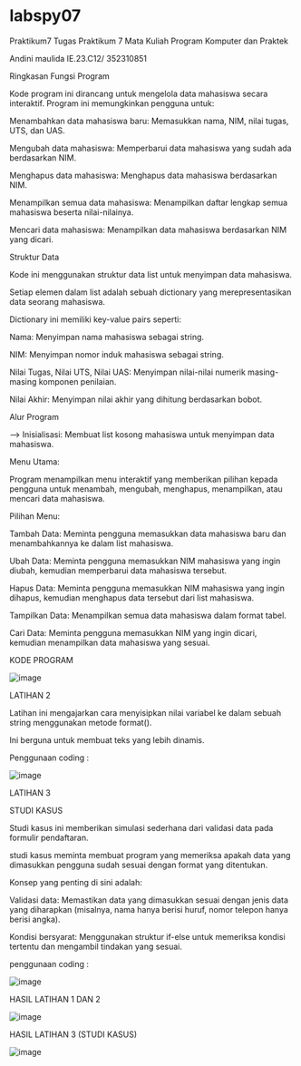 # labspy07

Praktikum7 Tugas Praktikum 7 Mata Kuliah Program Komputer dan Praktek

Andini maulida IE.23.C12/ 352310851

Ringkasan Fungsi Program

Kode program ini dirancang untuk mengelola data mahasiswa secara interaktif. Program ini memungkinkan pengguna untuk:

Menambahkan data mahasiswa baru: Memasukkan nama, NIM, nilai tugas, UTS, dan UAS.

Mengubah data mahasiswa: Memperbarui data mahasiswa yang sudah ada berdasarkan NIM.

Menghapus data mahasiswa: Menghapus data mahasiswa berdasarkan NIM.

Menampilkan semua data mahasiswa: Menampilkan daftar lengkap semua mahasiswa beserta nilai-nilainya.

Mencari data mahasiswa: Menampilkan data mahasiswa berdasarkan NIM yang dicari.

Struktur Data

Kode ini menggunakan struktur data list untuk menyimpan data mahasiswa.

Setiap elemen dalam list adalah sebuah dictionary yang merepresentasikan data seorang mahasiswa.

Dictionary ini memiliki key-value pairs seperti:

Nama: Menyimpan nama mahasiswa sebagai string.

NIM: Menyimpan nomor induk mahasiswa sebagai string.

Nilai Tugas, Nilai UTS, Nilai UAS: Menyimpan nilai-nilai numerik masing-masing komponen penilaian.

Nilai Akhir: Menyimpan nilai akhir yang dihitung berdasarkan bobot.

Alur Program

--> Inisialisasi: Membuat list kosong mahasiswa untuk menyimpan data mahasiswa.

Menu Utama:

Program menampilkan menu interaktif yang memberikan pilihan kepada pengguna untuk menambah, mengubah, menghapus, menampilkan, atau mencari data mahasiswa.

Pilihan Menu:

Tambah Data: Meminta pengguna memasukkan data mahasiswa baru dan menambahkannya ke dalam list mahasiswa.

Ubah Data: Meminta pengguna memasukkan NIM mahasiswa yang ingin diubah, kemudian memperbarui data mahasiswa tersebut.

Hapus Data: Meminta pengguna memasukkan NIM mahasiswa yang ingin dihapus, kemudian menghapus data tersebut dari list mahasiswa.

Tampilkan Data: Menampilkan semua data mahasiswa dalam format tabel.

Cari Data: Meminta pengguna memasukkan NIM yang ingin dicari, kemudian menampilkan data mahasiswa yang sesuai.

KODE PROGRAM

 ![image](https://github.com/user-attachments/assets/1f2e4ea0-c34a-45d2-9d83-04b889389701)

 LATIHAN 2

Latihan ini mengajarkan cara menyisipkan nilai variabel ke dalam sebuah string menggunakan metode format().

Ini berguna untuk membuat teks yang lebih dinamis.

Penggunaan coding :

![image](https://github.com/user-attachments/assets/52433edf-1462-4a5e-b83b-7aea566c49fe)

LATIHAN 3

STUDI KASUS

Studi kasus ini memberikan simulasi sederhana dari validasi data pada formulir pendaftaran.

studi kasus meminta membuat program yang memeriksa apakah data yang dimasukkan pengguna sudah sesuai dengan format yang ditentukan.

Konsep yang penting di sini adalah:

Validasi data: Memastikan data yang dimasukkan sesuai dengan jenis data yang diharapkan (misalnya, nama hanya berisi huruf, nomor telepon hanya berisi angka).

Kondisi bersyarat: Menggunakan struktur if-else untuk memeriksa kondisi tertentu dan mengambil tindakan yang sesuai.

penggunaan coding :

![image](https://github.com/user-attachments/assets/f5b6afe8-c283-4c51-88e8-964816e57b45)


HASIL LATIHAN 1 DAN 2

![image](https://github.com/user-attachments/assets/a610ef0c-4ad7-4a8a-bf01-89d3af61bc1a)

HASIL LATIHAN 3 (STUDI KASUS)

![image](https://github.com/user-attachments/assets/95a7f820-1872-4541-8ffc-7549dd2119eb)
